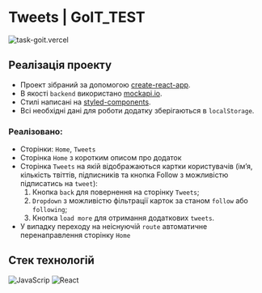 # Tweets | GoIT_TEST

![task-goit.vercel](https://task-goit.vercel.app/)

## Реалізація проекту

- Проект зібраний за допомогою [create-react-app](https://create-react-app.dev/).
- В якості `backend` використано [mockapi.io](https://mockapi.io/).
- Стилі написані на [styled-components](https://styled-components.com/).
- Всі необхідні дані для роботи додатку зберігаються в `localStorage`.

### Реалізовано:

- Сторінки: `Home`, `Tweets`
- Сторінка `Home` з коротким описом про додаток
- Сторінка `Tweets` на якій відображаються картки користувачів (імʼя, кількість
  твіттів, підписників та кнопка Follow з можливістю підписатись на `tweet`):
  1. Кнопка `back` для повернення на сторінку `Tweets`;
  2. `Dropdown` з можливістю фільтрації карток за станом `follow` або `following`;
  3. Кнопка `load more` для отримання додаткових `tweets`.
- У випадку переходу на неіснуючій `route` автоматичне перенаправлення сторінку `Home`

## Стек технологій

![JavaScrip](https://img.shields.io/badge/JavaScript-323330?style=for-the-badge&logo=javascript&logoColor=F7DF1E)
![React](https://img.shields.io/badge/React-20232A?style=for-the-badge&logo=react&logoColor=61DAFB)
